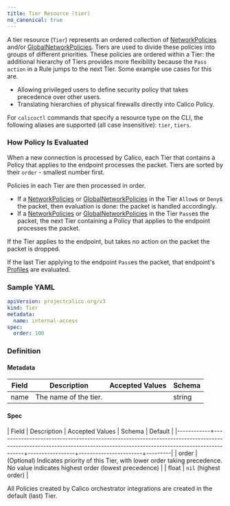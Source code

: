 ```yaml
---
title: Tier Resource (tier)
no_canonical: true
---
```


A tier resource (`Tier`) represents an ordered collection of [NetworkPolicies]({{site.baseurl}}/{{page.version}}/reference/calicoctl/resources/networkpolicy)
and/or [GlobalNetworkPolicies]({{site.baseurl}}/{{page.version}}/reference/calicoctl/resources/globalnetworkpolicy).
Tiers are used to divide these policies into groups of different priorities.  These policies
are ordered within a Tier: the additional hierarchy of Tiers provides more flexibility
because the `Pass` `action` in a Rule jumps to the next Tier.  Some example use cases for this are.
- Allowing privileged users to define security policy that takes precedence over other users.
- Translating hierarchies of physical firewalls directly into Calico Policy.

For `calicoctl` commands that specify a resource type on the CLI, the following
aliases are supported (all case insensitive): `tier`, `tiers`.

### How Policy Is Evaluated

When a new connection is processed by Calico, each Tier that contains a Policy that applies to the endpoint processes the packet.
Tiers are sorted by their `order` - smallest number first.

Policies in each Tier are then processed in order.
- If a [NetworkPolicies]({{site.baseurl}}/{{page.version}}/reference/calicoctl/resources/networkpolicy) or [GlobalNetworkPolicies]({{site.baseurl}}/{{page.version}}/reference/calicoctl/resources/globalnetworkpolicy) in the Tier `Allow`s or `Deny`s the packet, then evaluation is done: the packet is handled accordingly.
- If a [NetworkPolicies]({{site.baseurl}}/{{page.version}}/reference/calicoctl/resources/networkpolicy) or [GlobalNetworkPolicies]({{site.baseurl}}/{{page.version}}/reference/calicoctl/resources/globalnetworkpolicy) in the Tier `Pass`es the packet, the next Tier containing a Policy that applies to the endpoint processes the packet.

If the Tier applies to the endpoint, but takes no action on the packet the packet is dropped.

If the last Tier applying to the endpoint `Pass`es the packet, that endpoint's [Profiles]({{site.baseurl}}/{{page.version}}/reference/calicoctl/resources/profile) are evaluated.

### Sample YAML

```yaml
apiVersion: projectcalico.org/v3
kind: Tier
metadata:
  name: internal-access
spec:
  order: 100

```

### Definition

#### Metadata

| Field | Description  | Accepted Values   | Schema |
|-------|--------------|-------------------|--------|
| name | The name of the tier.   |         | string |

#### Spec

| Field      | Description                                                                                                                                                         | Accepted Values | Schema                | Default |
|------------+---------------------------------------------------------------------------------------------------------------------------------------------------------------------+-----------------+-----------------------+---------|
| order      | (Optional) Indicates priority of this Tier, with lower order taking precedence.  No value indicates highest order (lowest precedence)                             |                 | float                 |   `nil` (highest order)   |

All Policies created by Calico orchestrator integrations are created in the default (last) Tier.
